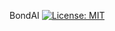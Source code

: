 BondAI
[![License: MIT](https://img.shields.io/badge/License-MIT-yellow.svg)](https://opensource.org/licenses/MIT)